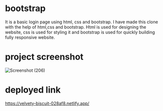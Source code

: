 #    bootstrap
It is a basic login page using html, css and bootstrap.
 I have made this clone with the help of html,css and bootstrap. Html is used for designing the website,
 css is used for styling it and bootstrap is used for quickly building fully responsive website.
 # project screenshot
![Screenshot (206)](https://user-images.githubusercontent.com/121561288/227912182-737f3f03-74ba-47b8-9531-09fb39e2561b.png)
# deployed link
https://velvety-biscuit-028af8.netlify.app/

